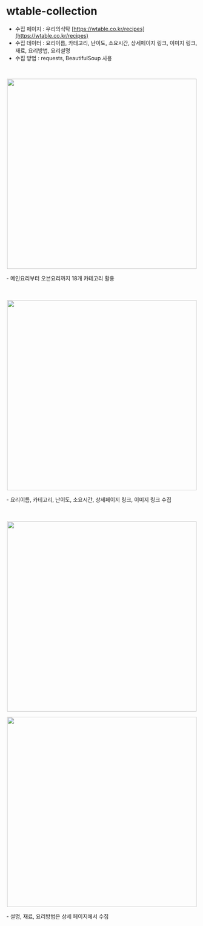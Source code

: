 # wtable-collection
- 수집 페이지 : 우리의식탁 [https://wtable.co.kr/recipes](https://wtable.co.kr/recipes)
- 수집 데이터 : 요리이름, 카테고리, 난이도, 소요시간, 상세페이지 링크, 이미지 링크, 재료, 요리방법, 요리설명
- 수집 방법 : requests, BeautifulSoup 사용
<br>

<p align="center">
  <img src="https://github.com/kseob758/wtable-collection/assets/125840318/db0fb84e-02ff-44cd-8fd4-033cd89779ef" width="500">
</p>
- 메인요리부터 오븐요리까지 18개 카테고리 활용
<br>
<br>
<br>
<p align="center">
  <img src="https://github.com/kseob758/wtable-collection/assets/125840318/f7d75413-cd74-44d9-aa8c-3f964098bec5" width="500">
</p>
- 요리이름, 카테고리, 난이도, 소요시간, 상세페이지 링크, 이미지 링크 수집
<br>
<br>
<br>
<p align="center">
  <img src="https://github.com/kseob758/wtable-collection/assets/125840318/31da7f5c-92cf-4891-a8fb-82894c18be4f" width="500">
</p>
<p align="center">
  <img src="https://github.com/kseob758/wtable-collection/assets/125840318/b59f7d12-3d96-4485-a197-748f4cf4b89d" width="500">
</p>
- 설명, 재료, 요리방법은 상세 페이지에서 수집
